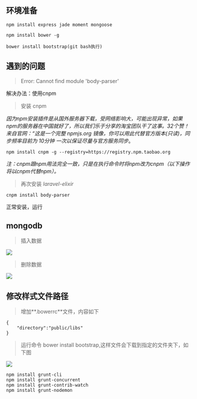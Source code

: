 
## 环境准备

	npm install express jade moment mongoose
	
	npm install bower -g
	
	bower install bootstrap(git bash执行)


## 遇到的问题

>Error: Cannot find module 'body-parser'

解决办法：使用cnpm

>安装 cnpm

*因为npm安装插件是从国外服务器下载，受网络影响大，可能出现异常，如果npm的服务器在中国就好了，所以我们乐于分享的淘宝团队干了这事。32个赞！来自官网：“这是一个完整 npmjs.org 镜像，你可以用此代替官方版本(只读)，同步频率目前为 10分钟 一次以保证尽量与官方服务同步*。
	
	npm install cnpm -g --registry=https://registry.npm.taobao.org

*注：cnpm跟npm用法完全一致，只是在执行命令时将npm改为cnpm（以下操作将以cnpm代替npm）。*

>再次安装 *laravel-elixir*

	cnpm install body-parser

正常安装，运行



## mongodb 


>插入数据

![](https://github.com/zxx1988328/node_project/blob/master/img/insert_data.png)

>删除数据

![](https://github.com/zxx1988328/node_project/blob/master/img/delete_data.png)


## 修改样式文件路径

>增加**.bowerrc**文件，内容如下

	{
    	"directory":"public/libs"
	}

>运行命令  bower install bootstrap,这样文件会下载到指定的文件夹下，如下图

![](https://github.com/zxx1988328/node_project/blob/master/img/stylefile.png)


	npm install grunt-cli
	npm install grunt-concurrent
	npm install grunt-contrib-watch
	npm install grunt-nodemon